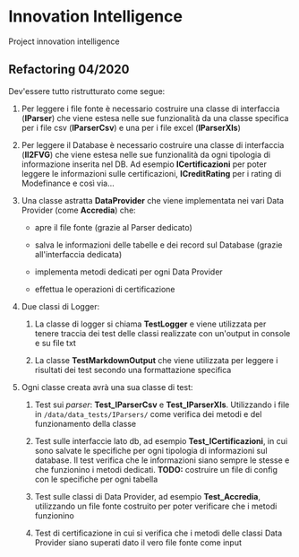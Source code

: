 # Innovation Intelligence
Project innovation intelligence

## Refactoring 04/2020

Dev'essere tutto ristrutturato come segue:

1. Per leggere i file fonte è necessario costruire una classe di interfaccia (**IParser**) che viene estesa nelle sue funzionalità da una classe specifica per i file csv (**IParserCsv**) e una per i file excel (**IParserXls**)

2. Per leggere il Database è necessario costruire una classe di interfaccia (**II2FVG**) che viene estesa nelle sue funzionalità da ogni tipologia di informazione inserita nel DB. Ad esempio **ICertificazioni** per poter leggere le informazioni sulle certificazioni, **ICreditRating** per i rating di Modefinance e così via...

3. Una classe astratta **DataProvider** che viene implementata nei vari Data Provider (come **Accredia**) che:
    
    - apre il file fonte (grazie al Parser dedicato)

    - salva le informazioni delle tabelle e dei record sul Database (grazie all'interfaccia dedicata)

    - implementa metodi dedicati per ogni Data Provider

    - effettua le operazioni di certificazione

4. Due classi di Logger:

    1. La classe di logger si chiama **TestLogger** e viene utilizzata per tenere traccia dei test delle classi realizzate con un'output in console e su file txt

    2. La classe **TestMarkdownOutput** che viene utilizzata per leggere i risultati dei test secondo una formattazione specifica

5. Ogni classe creata avrà una sua classe di test:

    1. Test sui *parser*: **Test_IParserCsv** e **Test_IParserXls**. Utilizzando i file in ```/data/data_tests/IParsers/``` come verifica dei metodi e del funzionamento della classe

    2. Test sulle interfaccie lato db, ad esempio **Test_ICertificazioni**, in cui sono salvate le specifiche per ogni tipologia di informazioni sul database. Il test verifica che le informazioni siano sempre le stesse e che funzionino i metodi dedicati. **TODO:** costruire un file di config con le specifiche per ogni tabella

    3. Test sulle classi di Data Provider, ad esempio **Test_Accredia**, utilizzando un file fonte costruito per poter verificare che i metodi funzionino

    4. Test di certificazione in cui si verifica che i metodi delle classi Data Provider siano superati dato il vero file fonte come input

    